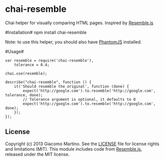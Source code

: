 chai-resemble
=============

Chai helper for visually comparing HTML pages.
Inspired by [Resemble.js](https://github.com/Huddle/Resemble.js)

#Installation#
    npm install chai-resemble

Note: to use this helper, you should also have [PhantomJS](https://github.com/Obvious/phantomjs) installed.

#Usage#

    var resemble = require('chai-resemble'),
        tolerance = 0.4;

    chai.use(resemble);

    describe("chai-resemble", function () {
        it('Should resemble the original', function (done) {
            expect('http://google.com').to.resemble('http://google.com', tolerance, done);
            // Tolerance argument is optional, it defaults to 0
            expect('http://google.com').to.resemble('http://google.com', done);
        });
    });

## License
Copyright (c) 2013 Giacomo Martino. See the [LICENSE](/LICENSE.md) file for license rights and limitations (MIT).
This module includes code from [Resemble.js](https://github.com/Huddle/Resemble.js), released under the MIT license.
